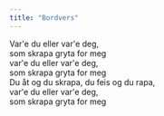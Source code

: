 ```yaml
---
title: "Bordvers"
---
```


Var'e du eller var'e deg,  
som skrapa gryta for meg  
var'e du eller var'e deg,  
som skrapa gryta for meg  
Du åt og du skrapa, du feis og du rapa,  
var'e du eller var'e deg,  
som skrapa gryta for meg  